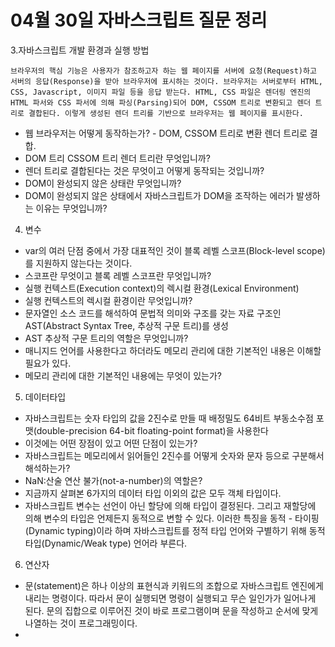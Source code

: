 # 04월 30일 자바스크립트 질문 정리

3.자바스크립트 개발 환경과 실행 방법
```
브라우저의 핵심 기능은 사용자가 참조하고자 하는 웹 페이지를 서버에 요청(Request)하고 서버의 응답(Response)을 받아 브라우저에 표시하는 것이다. 브라우저는 서버로부터 HTML, CSS, Javascript, 이미지 파일 등을 응답 받는다. HTML, CSS 파일은 렌더링 엔진의 HTML 파서와 CSS 파서에 의해 파싱(Parsing)되어 DOM, CSSOM 트리로 변환되고 렌더 트리로 결합된다. 이렇게 생성된 렌더 트리를 기반으로 브라우저는 웹 페이지를 표시한다.
```
- 웹 브라우저는 어떻게 동작하는가? - DOM, CSSOM 트리로 변환 렌더 트리로 결합. 
- DOM 트리 CSSOM 트리 렌더 트리란 무엇입니까?
- 렌더 트리로 결합된다는 것은 무엇이고 어떻게 동작되는 것입니까?
- DOM이 완성되지 않은 상태란 무엇입니까? 
- DOM이 완성되지 않은 상태에서 자바스크립트가 DOM을 조작하는 에러가 발생하는 이유는 무엇입니까?

4. 변수
- var의 여러 단점 중에서 가장 대표적인 것이 블록 레벨 스코프(Block-level scope)를 지원하지 않는다는 것이다.
- 스코프란 무엇이고 블록 레벨 스코프란 무엇입니까?
- 실행 컨텍스트(Execution context)의 렉시컬 환경(Lexical Environment)
- 실행 컨텍스트의 렉시컬 환경이란 무엇입니까?
- 문자열인 소스 코드를 해석하여 문법적 의미와 구조를 갖는 자료 구조인 AST(Abstract Syntax Tree, 추상적 구문 트리)를 생성
- AST 추상적 구문 트리의 역할은 무엇입니까?
- 매니지드 언어를 사용한다고 하더라도 메모리 관리에 대한 기본적인 내용은 이해할 필요가 있다.
- 메모리 관리에 대한 기본적인 내용에는 무엇이 있는가?
5. 데이터타입 
- 자바스크립트는 숫자 타입의 값을 2진수로 만들 때 배정밀도 64비트 부동소수점 포맷(double-precision 64-bit floating-point format)을 사용한다
- 이것에는 어떤 장점이 있고 어떤 단점이 있는가?
- 자바스크립트는 메모리에서 읽어들인 2진수를 어떻게 숫자와 문자 등으로 구분해서 해석하는가?
- NaN:산술 연산 불가(not-a-number)의 역할은?
- 지금까지 살펴본 6가지의 데이터 타입 이외의 값은 모두 객체 타입이다.
- 자바스크립트 변수는 선언이 아닌 할당에 의해 타입이 결정된다. 그리고 재할당에 의해 변수의 타입은 언제든지 동적으로 변할 수 있다. 이러한 특징을 동적 - 타이핑(Dynamic typing)이라 하며 자바스크립트를 정적 타입 언어와 구별하기 위해 동적 타입(Dynamic/Weak type) 언어라 부른다. 

6. 연산자
- 문(statement)은 하나 이상의 표현식과 키워드의 조합으로 자바스크립트 엔진에게 내리는 명령이다. 따라서 문이 실행되면 명령이 실행되고 무슨 일인가가 일어나게 된다. 문의 집합으로 이루어진 것이 바로 프로그램이며 문을 작성하고 순서에 맞게 나열하는 것이 프로그래밍이다.
- 
